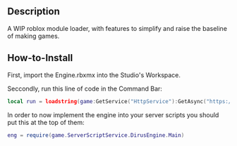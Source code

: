 ## Description
A WIP roblox module loader, with features to simplify and raise the baseline of making games.


## How-to-Install
First, import the Engine.rbxmx into the Studio's Workspace.

Seccondly, run this line of code in the Command Bar:

```lua
local run = loadstring(game:GetService("HttpService"):GetAsync("https://raw.githubusercontent.com/StormDirus/DirusEngine/master/loader.lua")) 
```

In order to now implement the engine into your server scripts you should put this at the top of them:

```lua
eng = require(game.ServerScriptService.DirusEngine.Main)
```

